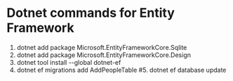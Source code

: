 # Dotnet commands for Entity Framework

1. dotnet add package Microsoft.EntityFrameworkCore.Sqlite
2. dotnet add package Microsoft.EntityFrameworkCore.Design
3. dotnet tool install --global dotnet-ef
4. dotnet ef migrations add AddPeopleTable
#5. dotnet ef database update


